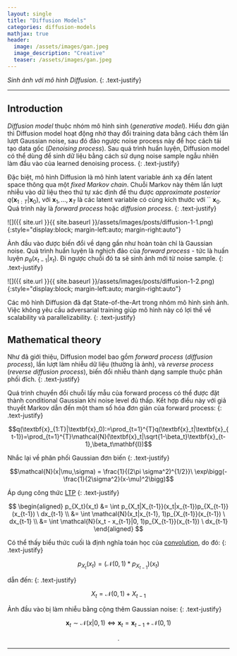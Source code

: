 ```yaml
---
layout: single
title: "Diffusion Models"
categories: diffusion-models
mathjax: true
header:
  image: /assets/images/gan.jpeg
  image_description: "Creative"
  teaser: /assets/images/gan.jpeg
---
```


*Sinh ảnh với mô hình Diffusion*.
{: .text-justify}

---

## Introduction

*Diffusion model* thuộc nhóm mô hình sinh (*generative model*). Hiểu đơn giản thì Diffusion model hoạt động nhờ thay đổi 
training data bằng cách thêm lần lượt Gaussian noise, sau đó đảo ngược noise process này để học cách tái tạo data gốc 
(*Denoising process*). Sau quá trình huấn luyện, Diffusion model có thể dùng để sinh dữ liệu bằng cách sử dụng noise sample 
ngẫu nhiên làm đầu vào của learned denoising process.
{: .text-justify}

Đặc biệt, mô hình Diffusion là mô hình latent variable ánh xạ đến latent space thông qua một *fixed Markov chain*. 
Chuỗi Markov này thêm lần lượt nhiễu vào dữ liệu theo thứ tự xác định để thu được *approximate posterior* 
$q(\textbf{x}_{1:T}|\textbf{x}_0)$, với $\textbf{x}_1, ... , \textbf{x}_T$ là các latent variable có cùng kích thước với ``
$\textbf{x}_0$. Quá trình này là *forward process* hoặc *diffusion process*.
{: .text-justify}

![]({{ site.url }}{{ site.baseurl }}/assets/images/posts/diffusion-1-1.png){:style="display:block; margin-left:auto; margin-right:auto"}

Ảnh đầu vào được biến đổi về dạng gần như hoàn toàn chỉ là Gaussian noise. Quá trình huấn luyện là nghịch 
đảo của *forward process* - tức là huấn luyện $p_\theta(x_{t-1}|x_t)$. Đi ngược chuỗi đó ta sẽ sinh ảnh mới từ noise sample.
{: .text-justify}

![]({{ site.url }}{{ site.baseurl }}/assets/images/posts/diffusion-1-2.png){:style="display:block; margin-left:auto; margin-right:auto"}

Các mô hình Diffusion đã đạt State-of-the-Art trong nhóm mô hình sinh ảnh. Việc không yêu cầu adversarial training 
giúp mô hình này có lợi thế về scalability và parallelizability.
{: .text-justify}


## Mathematical theory

Như đã giới thiệu, Diffusion model bao gồm *forward process* (*diffusion process*), lần lượt làm nhiễu dữ liệu (thường 
là ảnh), và *reverse process* (*reverse diffusion process*), biến đổi nhiễu thành dạng sample thuộc phân phối đích.
{: .text-justify}

Quá trình chuyển đổi chuỗi lấy mẫu của forward process có thể được đặt thành conditional Gaussian khi noise level đủ 
thấp. Kết hợp điều này với giả thuyết Markov dẫn đến một tham số hóa đơn giản của forward process:
{: .text-justify}

$$q(\textbf{x}_{1:T}|\textbf{x}_0):=\prod_{t=1}^{T}q(\textbf{x}_t|\textbf{x}_{t-1})=\prod_{t=1}^{T}\mathcal{N}(\textbf{x}_t|\sqrt{1-\beta_t}\textbf{x}_{t-1},\beta_t\mathbf{I})$$

Nhắc lại về phân phối Gaussian đơn biến
{: .text-justify}

$$\mathcal{N}(x|\mu,\sigma) = \frac{1}{(2\pi \sigma^2)^{1/2}}\ \exp\bigg(-\frac{1}{2\sigma^2}(x-\mu)^2\bigg)$$

Áp dụng công thức [LTP](https://longmoc.github.io/mathematic/mathematic-4-conv-probability-distribution/)
{: .text-justify}

$$
\begin{aligned} 
p_{X_t}(x_t) &= \int p_{X_t|X_{t-1}}(x_t|x_{t-1})p_{X_{t-1}}(x_{t-1}) \ dx_{t-1} \\
&= \int \mathcal{N}(x_t|x_{t-1}, 1)p_{X_{t-1}}(x_{t-1}) \ dx_{t-1} \\
&= \int \mathcal{N}(x_t - x_{t-1}|0, 1)p_{X_{t-1}}(x_{t-1}) \ dx_{t-1}
\end{aligned}
$$

Có thể thấy biểu thức cuối là định nghĩa toán học của [convolution](https://longmoc.github.io/mathematic/mathematic-4-conv-probability-distribution/#convolution), 
do đó:
{: .text-justify}

$$p_{X_t}(x_t) = (\mathcal{N}(0,1) * p_{X_{t-1}})(x_t)$$

dẫn đến:
{: .text-justify}

$$X_t = \mathcal{N}(0,1) + X_{t-1}$$


Ảnh đầu vào bị làm nhiễu bằng cộng thêm Gaussian noise:
{: .text-justify}

$$\textbf{x}_t \sim \mathcal{N}(x|0,1) \iff \textbf{x}_t = \textbf{x}_{t-1} + \mathcal{N}(0,1)$$



<div align="center">.</div> 

---